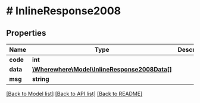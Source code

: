 # # InlineResponse2008

## Properties

Name | Type | Description | Notes
------------ | ------------- | ------------- | -------------
**code** | **int** |  |
**data** | [**\Wherewhere\Model\InlineResponse2008Data[]**](InlineResponse2008Data.md) |  |
**msg** | **string** |  |

[[Back to Model list]](../../README.md#models) [[Back to API list]](../../README.md#endpoints) [[Back to README]](../../README.md)
